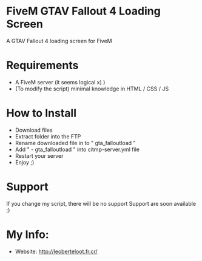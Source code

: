 # FiveM GTAV Fallout 4 Loading Screen
A GTAV Fallout 4 loading screen for FiveM

# Requirements
- A FiveM server (it seems logical x) )
- (To modify the script) minimal knowledge in HTML / CSS / JS

# How to Install
- Download files
- Extract folder into the FTP
- Rename downloaded file in to " gta_falloutload "
- Add " - gta_falloutload " into citmp-server.yml file
- Restart your server
- Enjoy ;)

# Support
If you change my script, there will be no support
Support are soon available ;)

# My Info:
- Website: http://leoberteloot.fr.cr/
